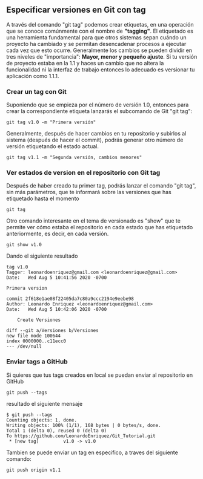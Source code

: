 ## Especificar versiones en Git con tag
 A través del comando "git tag" podemos crear etiquetas, en una operación que se conoce comúnmente con el nombre de **"tagging"**. El etiquetado es una herramienta fundamental para que otros sistemas sepan cuándo un proyecto ha cambiado y se permitan desencadenar procesos a ejecutar cada vez que esto ocurre. 
 Generalmente los cambios se pueden dividir en tres niveles de "importancia": **Mayor, menor y pequeño ajuste**. Si tu versión de proyecto estaba en la 1.1 y haces un cambio que no altera la funcionalidad ni la interfaz de trabajo entonces lo adecuado es versionar tu aplicación como 1.1.1. 

 ### Crear un tag con Git
 Suponiendo que se empieza por el número de versión 1.0, entonces para crear la correspondiente etiqueta lanzarás el subcomando de Git "git tag":

```
git tag v1.0 -m "Primera versión"
```

Generalmente, después de hacer cambios en tu repositorio y subirlos al sistema (después de hacer el commit), podrás generar otro número de versión etiquetando el estado actual.
```
git tag v1.1 -m "Segunda versión, cambios menores"
```

### Ver estados de version en el repositorio con Git tag

Después de haber creado tu primer tag, podrás lanzar el comando "git tag", sin más parámetros, que te informará sobre las versiones que has etiquetado hasta el momento
```
git tag
```

Otro comando interesante en el tema de versionado es "show" que te permite ver cómo estaba el repositorio en cada estado que has etiquetado anteriormente, es decir, en cada versión.
```
git show v1.0
```
Dando el siguiente resultado
```
tag v1.0
Tagger: leonardoenriquez@gmail.com <leonardoenriquez@gmail.com>
Date:   Wed Aug 5 10:41:56 2020 -0700

Primera version

commit 2f618e1ae08f22405da7c80a9ccc2194e9eebe98
Author: Leonardo Enriquez <leonardoenriquez@gmail.com>
Date:   Wed Aug 5 10:42:06 2020 -0700

    Create Versiones

diff --git a/Versiones b/Versiones
new file mode 100644
index 0000000..c11ecc0
--- /dev/null
```

### Enviar tags a GitHub
Si quieres que tus tags creados en local se puedan enviar al repositorio en GitHub
```
git push --tags
```
resultado el siguiente mensaje
```
$ git push --tags
Counting objects: 1, done.
Writing objects: 100% (1/1), 168 bytes | 0 bytes/s, done.
Total 1 (delta 0), reused 0 (delta 0)
To https://github.com/LeonardoEnriquez/Git_Tutorial.git
 * [new tag]         v1.0 -> v1.0
```

Tambien se puede enviar un tag en especifico, a traves del siguiente comando:
```
git push origin v1.1
```